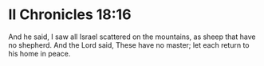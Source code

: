 # II Chronicles 18:16

And he said, I saw all Israel scattered on the mountains, as sheep that have no shepherd. And the Lord said, These have no master; let each return to his home in peace.
